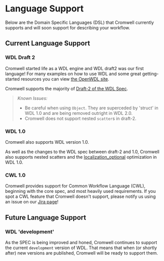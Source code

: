 # Language Support

Below are the Domain Specific Languages (DSL) that Cromwell currently supports and will soon support for describing your workflow.

## Current Language Support

### WDL Draft 2
Cromwell started life as a WDL engine and WDL draft2 was our first language!
For many examples on how to use WDL and some great getting-started resources you can view [the OpenWDL site](https://github.com/openwdl/wdl#getting-started-with-wdl).

Cromwell supports the majority of [Draft-2 of the WDL Spec](https://github.com/openwdl/wdl/blob/master/versions/draft-2/SPEC.md).

> *Known Issues:*
>
> - Be careful when using `Object`. They are superceded by 'struct' in WDL 1.0 and are being removed outright in WDL 2.0.
> - Cromwell does not support nested `scatter`s in draft-2.


### WDL 1.0

Cromwell also supports WDL version 1.0.

As well as the changes to the WDL spec between draft-2 and 1.0, Cromwell also supports nested scatters and the [localization_optional](optimizations/FileLocalization.md) optimization in WDL 1.0.  


### CWL 1.0

Cromwell provides support for Common Workflow Language (CWL), beginning with the core spec, and most heavily used requirements.
If you spot a CWL feature that Cromwell doesn't support, please notify us using an issue on our [Jira page](https://broadworkbench.atlassian.net/secure/RapidBoard.jspa?rapidView=39&view=planning.nodetail&issueLimit=100)!


## Future Language Support

### WDL 'development'

As the SPEC is being improved and honed, Cromwell continues to support the current `development` version of WDL. That
means that when (or shortly after) new versions are published, Cromwell will be ready to support them.
